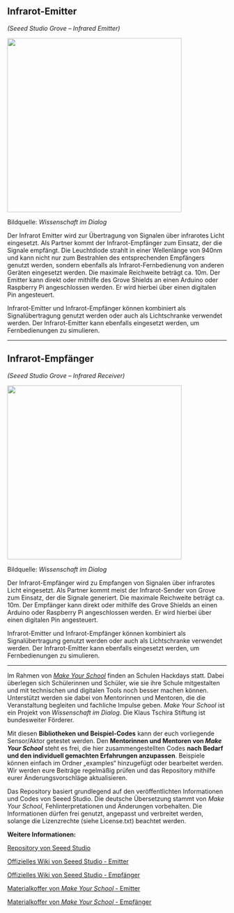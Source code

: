 Infrarot-Emitter
----
*(Seeed Studio Grove – Infrared Emitter)*

<img src=https://www.makeyourschool.de/wp-content/uploads/2018/10/15_infrarot_emitter-1024x1024.jpg width=400px>

Bildquelle: *Wissenschaft im Dialog*

Der Infrarot Emitter wird zur Übertragung von Signalen über infrarotes Licht eingesetzt. Als Partner kommt der Infrarot-Empfänger zum Einsatz, der die Signale empfängt. Die Leuchtdiode strahlt in einer Wellenlänge von 940nm und kann nicht nur zum Bestrahlen des entsprechenden Empfängers genutzt werden, sondern ebenfalls als Infrarot-Fernbedienung von anderen Geräten eingesetzt werden. Die maximale Reichweite beträgt ca. 10m. Der Emitter kann direkt oder mithilfe des Grove Shields an einen Arduino oder Raspberry Pi angeschlossen werden. Er wird hierbei über einen digitalen Pin angesteuert.

Infrarot-Emitter und Infrarot-Empfänger können kombiniert als Signalübertragung genutzt werden oder auch als Lichtschranke verwendet werden. Der Infrarot-Emitter kann ebenfalls eingesetzt werden, um Fernbedienungen zu simulieren.

----

Infrarot-Empfänger
----
*(Seeed Studio Grove – Infrared Receiver)*

<img src=https://www.makeyourschool.de/wp-content/uploads/2018/10/16_infrarot_empfaenger-1024x1024.jpg width=400px>

Bildquelle: *Wissenschaft im Dialog*

Der Infrarot-Empfänger wird zu Empfangen von Signalen über infrarotes Licht eingesetzt. Als Partner kommt meist der Infrarot-Sender von Grove zum Einsatz, der die Signale generiert. Die maximale Reichweite beträgt ca. 10m. Der Empfänger kann direkt oder mithilfe des Grove Shields an einen Arduino oder Raspberry Pi angeschlossen werden. Er wird hierbei über einen digitalen Pin angesteuert.

Infrarot-Emitter und Infrarot-Empfänger können kombiniert als Signalübertragung genutzt werden oder auch als Lichtschranke verwendet werden. Der Infrarot-Emitter kann ebenfalls eingesetzt werden, um Fernbedienungen zu simulieren.


----

Im Rahmen von [*Make Your School*](https://www.makeyourschool.de/) finden an Schulen Hackdays statt. Dabei überlegen sich Schülerinnen und Schüler, wie sie ihre Schule mitgestalten und mit technischen und digitalen Tools noch besser machen können. Unterstützt werden sie dabei von Mentorinnen und Mentoren, die die Veranstaltung begleiten und fachliche Impulse geben. *Make Your School* ist ein Projekt von *Wissenschaft im Dialog*. Die Klaus Tschira Stiftung ist bundesweiter Förderer.

Mit diesen **Bibliotheken und Beispiel-Codes** kann der euch vorliegende Sensor/Aktor getestet werden. Den **Mentorinnen und Mentoren von *Make Your School*** steht es frei, die hier zusammengestellten Codes **nach Bedarf und den individuell gemachten Erfahrungen anzupassen**. Beispiele können einfach im Ordner „examples“ hinzugefügt oder bearbeitet werden. Wir werden eure Beiträge regelmäßig prüfen und das Repository mithilfe eurer Änderungsvorschläge aktualisieren.

Das Repository basiert grundlegend auf den veröffentlichten Informationen und Codes von Seeed Studio. Die deutsche Übersetzung stammt von *Make Your School*, Fehlinterpretationen und Änderungen vorbehalten. Die Informationen dürfen frei genutzt, angepasst und verbreitet werden, solange die Lizenzrechte (siehe License.txt) beachtet werden.


**Weitere Informationen:**

[Repository von Seeed Studio](https://github.com/Seeed-Studio/)

[Offizielles Wiki von Seeed Studio - Emitter](http://wiki.seeedstudio.com/Grove-Infrared_Emitter/)

[Offizielles Wiki von Seeed Studio - Empfänger](http://wiki.seeedstudio.com/Grove-Infrared_Receiver/)

[Materialkoffer von *Make Your School* - Emitter](https://www.makeyourschool.de/material/infrarot-emitter/)

[Materialkoffer von *Make Your School* - Empfänger](https://www.makeyourschool.de/material/infrarot-empfaenger/)
